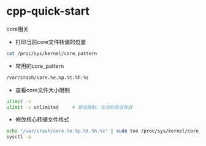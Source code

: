 # cpp-quick-start

core相关
* 打印当前core文件转储的位置
```bash
cat /proc/sys/kernel/core_pattern
```

* 常用的core_pattern
```bash
/var/crash/core.%e.%p.%t.%h.%s
```

* 查看core文件大小限制
```bash
ulimit -c
ulimit -c unlimited     # 取消限制，仅当前会话有效
```

* 修改核心转储文件格式
```bash
echo "/var/crash/core.%e.%p.%t.%h.%s" | sudo tee /proc/sys/kernel/core_pattern
sysctl -p
```